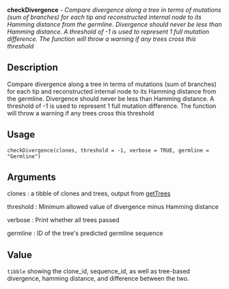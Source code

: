 **checkDivergence** - *Compare divergence along a tree in terms of mutations (sum of branches)
for each tip and reconstructed internal node 
to its Hamming distance from the germline. Divergence should never be less than Hamming distance. 
A threshold of -1 is used to represent 
1 full mutation difference. The function will throw a warning if any trees
cross this threshold*

Description
--------------------

Compare divergence along a tree in terms of mutations (sum of branches)
for each tip and reconstructed internal node 
to its Hamming distance from the germline. Divergence should never be less than Hamming distance. 
A threshold of -1 is used to represent 
1 full mutation difference. The function will throw a warning if any trees
cross this threshold


Usage
--------------------
```
checkDivergence(clones, threshold = -1, verbose = TRUE, germline = "Germline")
```

Arguments
-------------------

clones
:   a tibble of clones and trees, output from [getTrees](getTrees.md)

threshold
:   Minimum allowed value of divergence minus Hamming distance

verbose
:   Print whether all trees passed

germline
:   ID of the tree's predicted germline sequence




Value
-------------------

`tibble` showing the clone_id, sequence_id, as well as tree-based
divergence, hamming distance, and difference between the two.









